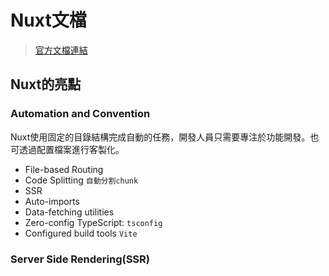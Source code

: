 # Nuxt文檔

> [官方文檔連結](https://nuxt.com/docs/4.x/getting-started/introduction)

## Nuxt的亮點

### Automation and Convention

Nuxt使用固定的目錄結構完成自動的任務，開發人員只需要專注於功能開發。也可透過配置檔案進行客製化。

- File-based Routing
- Code Splitting `自動分割chunk`
- SSR
- Auto-imports
- Data-fetching utilities
- Zero-config TypeScript: `tsconfig`
- Configured build tools `Vite`

### Server Side Rendering(SSR)